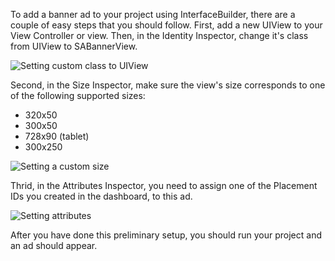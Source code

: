 To add a banner ad to your project using InterfaceBuilder, there are a couple of easy steps that you should follow.
First, add a new UIView to your View Controller or view. Then, in the Identity Inspector, change it's class from UIView to SABannerView.

![](img/adbanner_subview.png "Setting custom class to UIView")

Second, in the Size Inspector, make sure the view's size corresponds to one of the following supported sizes:
  * 320x50
  * 300x50
  * 728x90 (tablet)
  * 300x250

![](img/adbanner_size.png "Setting a custom size")

Thrid, in the Attributes Inspector, you need to assign one of the Placement IDs you created in the dashboard, to this ad.

![](img/adbanner_attributes.png "Setting attributes")

After you have done this preliminary setup, you should run your project and an ad should appear.